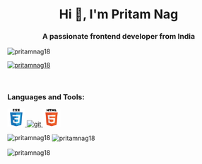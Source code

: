 <h1 align="center">Hi 👋, I'm Pritam Nag</h1>
<h3 align="center">A passionate frontend developer from India</h3>

<p align="left"> <img src="https://komarev.com/ghpvc/?username=pritamnag18&label=Profile%20views&color=0e75b6&style=flat" alt="pritamnag18" /> </p>

<p align="left"> <a href="https://github.com/ryo-ma/github-profile-trophy"><img src="https://github-profile-trophy.vercel.app/?username=pritamnag18" alt="pritamnag18" /></a> </p>

<p align="left"> <a href="https://twitter.com/" target="blank"><img src="https://img.shields.io/twitter/follow/?logo=twitter&style=for-the-badge" alt="" /></a> </p>


<h3 align="left">Languages and Tools:</h3>
<p align="left"> <a href="https://www.w3schools.com/css/" target="_blank"> <img src="https://raw.githubusercontent.com/devicons/devicon/master/icons/css3/css3-original-wordmark.svg" alt="css3" width="40" height="40"/> </a> <a href="https://git-scm.com/" target="_blank"> <img src="https://www.vectorlogo.zone/logos/git-scm/git-scm-icon.svg" alt="git" width="40" height="40"/> </a> <a href="https://www.w3.org/html/" target="_blank"> <img src="https://raw.githubusercontent.com/devicons/devicon/master/icons/html5/html5-original-wordmark.svg" alt="html5" width="40" height="40"/> </a> </p>

<p><img align="left" src="https://github-readme-stats.vercel.app/api/top-langs?username=pritamnag18&show_icons=true&locale=en&layout=compact" alt="pritamnag18" /></p>

<p>&nbsp;<img align="center" src="https://github-readme-stats.vercel.app/api?username=pritamnag18&show_icons=true&locale=en" alt="pritamnag18" /></p>

<p><img align="center" src="https://github-readme-streak-stats.herokuapp.com/?user=pritamnag18&" alt="pritamnag18" /></p>

